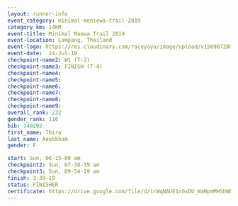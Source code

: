 ```yaml
---
layout: runner-info 
event_category: minimal-meniewa-trail-2019 
category_km: 14KM 
event-title: Minimal Maewa Trail 2019 
event-location: Lampang, Thailand 
event-logo: https://res.cloudinary.com/raceyaya/image/upload/v1569072805/logo/minimal-trail_ktnvsp.jpg 
event-date:  14-Jul-19 
checkpoint-name2: W1 (T-2) 
checkpoint-name3: FINISH (T-4) 
checkpoint-name4: 
checkpoint-name5: 
checkpoint-name6: 
checkpoint-name7: 
checkpoint-name8: 
checkpoint-name9: 
overall_rank: 232
gender_rank: 116
bib: 140292
first_name: Thira
last_name: Aoobkham
gender: F

start: Sun, 06-15-00 am
checkpoint2: Sun, 07-38-19 am
checkpoint3: Sun, 09-54-19 am
finish: 3-39-19
status: FINISHER
certificate: https://drive.google.com/file/d/1rWqNAUE1cGsDU_WaNpmMHShWbSfJYtA3/view?usp=sharing
---
```

